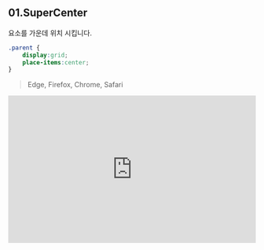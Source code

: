 ## 01.SuperCenter

요소를 가운데 위치 시킵니다.

```css
.parent {
    display:grid;
    place-items:center;
}
```

> Edge, Firefox, Chrome, Safari

<iframe height="300" style="width: 100%;" scrolling="no" title="SuperCenter" src="https://codepen.io/yonghap/embed/RwgawYZ?default-tab=css%2Cresult" frameborder="no" loading="lazy" allowtransparency="true" allowfullscreen="true">
  See the Pen <a href="https://codepen.io/yonghap/pen/RwgawYZ">
  SuperCenter</a> by Yonghap (<a href="https://codepen.io/yonghap">@yonghap</a>)
  on <a href="https://codepen.io">CodePen</a>.
</iframe>